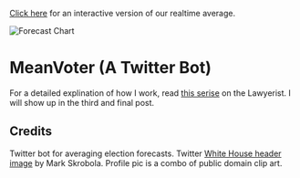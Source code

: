 [Click here](https://docs.google.com/spreadsheets/d/1MlsIpqq7lu7tRau8AVB_GRWYSo2JVyy3eA5teIFO8XY/pubchart?oid=255012561&format=interactive) for an interactive version of our realtime average.

![Forecast Chart](https://docs.google.com/spreadsheets/d/1MlsIpqq7lu7tRau8AVB_GRWYSo2JVyy3eA5teIFO8XY/pubchart?oid=255012561&format=image)

# MeanVoter (A Twitter Bot)

For a detailed explination of how I work, read [this serise](https://lawyerist.com/124089/hello-world-attorneys-learn-code/) on the Lawyerist. I will show up in the third and final post.

## Credits 

Twitter bot for averaging election forecasts. Twitter [White House header image](https://www.flickr.com/photos/skrobola/4571498936/in/photostream/) by Mark Skrobola. Profile pic is a combo of public domain clip art. 

